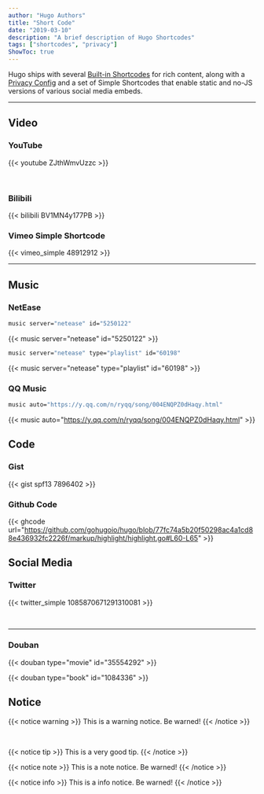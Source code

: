 ```yaml
---
author: "Hugo Authors"
title: "Short Code"
date: "2019-03-10"
description: "A brief description of Hugo Shortcodes"
tags: ["shortcodes", "privacy"]
ShowToc: true
---
```


Hugo ships with several [Built-in Shortcodes](https://gohugo.io/content-management/shortcodes/#use-hugos-built-in-shortcodes) for rich content, along with a [Privacy Config](https://gohugo.io/about/hugo-and-gdpr/) and a set of Simple Shortcodes that enable static and no-JS versions of various social media embeds.
<!--more-->

---

## Video

### YouTube

{{< youtube ZJthWmvUzzc >}}

<br>

### Bilibili

{{< bilibili BV1MN4y177PB >}}


### Vimeo Simple Shortcode

{{< vimeo_simple 48912912 >}}

---

## Music

### NetEase

```bash
music server="netease" id="5250122"
```

{{< music server="netease" id="5250122" >}}

```bash
music server="netease" type="playlist" id="60198"
```

{{< music server="netease" type="playlist" id="60198" >}}

### QQ Music

```bash
music auto="https://y.qq.com/n/ryqq/song/004ENQPZ0dHaqy.html"
```

{{< music auto="https://y.qq.com/n/ryqq/song/004ENQPZ0dHaqy.html" >}}


## Code

### Gist

{{< gist spf13 7896402 >}}

### Github Code

{{< ghcode url="https://github.com/gohugoio/hugo/blob/77fc74a5b20f50298ac4a1cd88e436932fc2226f/markup/highlight/highlight.go#L60-L65" >}}

## Social Media

### Twitter

{{< twitter_simple 1085870671291310081 >}}

<br>


---

### Douban

{{< douban type="movie" id="35554292" >}}

{{< douban type="book" id="1084336" >}}


## Notice

{{< notice warning >}}
This is a warning notice. Be warned!
{{< /notice >}}

<br>

{{< notice tip >}}
This is a very good tip.
{{< /notice >}}

{{< notice note >}}
This is a note notice. Be warned!
{{< /notice >}}

{{< notice info >}}
This is a info notice. Be warned!
{{< /notice >}}